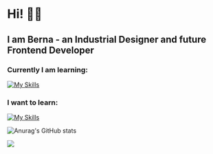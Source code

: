 # Hi! 👋🏻

## I am Berna - an Industrial Designer and future Frontend Developer



### Currently I am learning:

[![My Skills](https://skillicons.dev/icons?i=js,react,html,css,mongodb,nextjs,nodejs,git,styledcomponents,tailwind,mui,figma)](https://skillicons.dev)

### I want to learn:

[![My Skills](https://skillicons.dev/icons?i=python,mysql,ts)](https://skillicons.dev)


![Anurag's GitHub stats](https://github-readme-stats.vercel.app/api?username=bermyu&show_icons=true&theme=transparent) 

![](https://komarev.com/ghpvc/?username=bermyu&color=orange)


